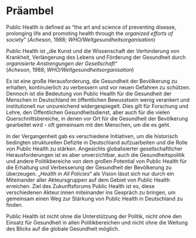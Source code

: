 # Präambel

Public Health is defined as “the art and science of preventing disease,
prolonging life and promoting health through the *organized efforts of
society*” (*Acheson*, 1988; *WHO/Weltgesundheitsorganisation*)

Public Health ist „die Kunst und die Wissenschaft der Verhinderung von
Krankheit, Verlängerung des Lebens und Förderung der Gesundheit durch
*organisierte Anstrengungen der Gesellschaft*“   
(*Acheson*, 1988; *WHO/Weltgesundheitsorganisation*)

Es ist eine große Herausforderung, die Gesundheit der Bevölkerung zu
erhalten, kontinuierlich zu verbessern und vor neuen Gefahren zu
schützen. Dennoch ist die Bedeutung von Public Health für die Gesundheit
der Menschen in Deutschland im öffentlichen Bewusstsein wenig verankert
und institutionell nur unzureichend widergespiegelt. Dies gilt für
Forschung und Lehre, den Öffentlichen Gesundheitsdienst, aber auch für
die vielen Querschnittsbereiche, in denen vor Ort für die Gesundheit der
Bevölkerung gearbeitet wird - oft gemeinsam mit den Menschen, um die es
geht.

In der Vergangenheit gab es verschiedene Initiativen, um die historisch
bedingten strukturellen Defizite in Deutschland aufzuarbeiten und die
Rolle von Public Health zu stärken. Angesichts globalisierter
gesellschaftlicher Herausforderungen ist es aber unverzichtbar, auch die
Gesundheitspolitik und andere Politikbereiche von dem großen Potential
von Public Health für die Erhaltung und Verbesserung der Gesundheit der
Bevölkerung zu überzeugen. „*Health in All Policies*“ als Vision lässt
sich nur durch ein Miteinander aller Akteursgruppen auf dem Gebiet von
Public Health erreichen. Ziel des Zukunftsforums Public Health ist es,
diese verschiedenen Akteur:innen miteinander ins Gespräch zu bringen, um
gemeinsam einen Weg zur Stärkung von Public Health in Deutschland zu
finden.

Public Health ist nicht ohne die Unterstützung der Politik, nicht ohne
den Einsatz für Gesundheit in allen Politikbereichen und nicht ohne die
Weitung des Blicks auf die globale Gesundheit möglich.
